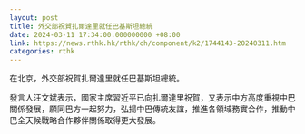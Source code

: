 ```yaml
---
layout: post
title: 外交部祝賀扎爾達里就任巴基斯坦總統
date: 2024-03-11 17:34:00.000000000 +08:00
link: https://news.rthk.hk/rthk/ch/component/k2/1744143-20240311.htm
categories: rthk
---
```


在北京，外交部祝賀扎爾達里就任巴基斯坦總統。

發言人汪文斌表示，國家主席習近平已向扎爾達里祝賀，又表示中方高度重視中巴關係發展，願同巴方一起努力，弘揚中巴傳統友誼，推進各領域務實合作，推動中巴全天候戰略合作夥伴關係取得更大發展。

